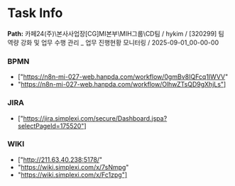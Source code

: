 # Task Info

**Path:** 카페24(주)\본사사업장\[CG]MI본부\MIH그룹\CD팀 / hykim / [320299] 팀 역량 강화 및 업무 수행 관리 _ 업무 진행현황 모니터링 / 2025-09-01_00-00-00

### BPMN
- ["https://n8n-mi-027-web.hanpda.com/workflow/0gmBv8IQFcq1IWVV"
- "https://n8n-mi-027-web.hanpda.com/workflow/OlhwZTsQD9gXhjLs"]

### JIRA
- ["https://jira.simplexi.com/secure/Dashboard.jspa?selectPageId=175520"]

### WIKI
- ["http://211.63.40.238:5178/"
- "https://wiki.simplexi.com/x/7sNmpg"
- "https://wiki.simplexi.com/x/Fc1zpg"]

